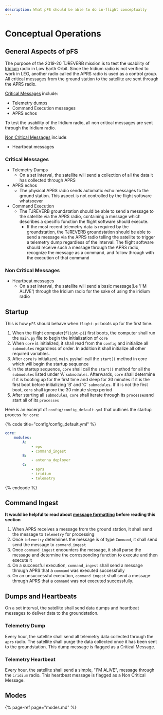 ```yaml
---
description: What pFS should be able to do in-flight conceptually
---
```


# Conceptual Operations

## General Aspects of pFS

The purpose of the 2019-20 TJREVERB mission is to test the usability of [Iridium](https://www.iridium.com/) radio in Low Earth Orbit. Since the Iridium radio is not verified to work in LEO, another radio called the APRS radio is used as a control group. All critical messages from the ground station to the satellite are sent through the APRS radio. 

[Critical Messages](./#critical-messages) include: 

* Telemetry dumps
* Command Execution messages
* APRS echos 

To test the usability of the Iridium radio, all non critical messages are sent through the Iridium radio.

[Non Critical Messages](./#non-critical-messages) include:

* Heartbeat messages

### Critical Messages

* Telemetry Dumps
  * On a set interval, the satellite will send a collection of all the data it has collected through APRS
* APRS echos
  * The physical APRS radio sends automatic echo messages to the ground station. This aspect is not controlled by the flight software whatsoever
* Command Execution
  * The TJREVERB groundstation should be able to send a message to the satellite via the APRS radio, containing a message which describes a specific function the flight software should execute.
    * If the most recent telemetry data is required by the groundstation, the TJREVERB groundstation should be able to send a message via the APRS radio telling the satellite to trigger a telemetry dump regardless of the interval. The flight software should receive such a message through the APRS radio, recognize the message as a command, and follow through with the execution of that command

### Non Critical Messages

* Heartbeat messages
  * On a set interval, the satellite will send a basic message\(i.e 'I'M ALIVE'\) through the Iridium radio for the sake of using the iridium radio 

## Startup

This is how `pFS` should behave when `flight-pi` boots up for the first time.

1. When the flight computer\(`flight-pi`\) first boots, the computer shall run the `main.py` file to begin the initialization of `core`
2. When `core` is initialized, it shall read from the `config` and initialize all `submodules` regardless of order. In addition it shall initialize all other required variables.
3. After `core` is initialized, `main.py`shall call the `start()` method in core which will begin the startup sequence
4. In the startup sequence, `core` shall call the `start()` method for all the `submodules` listed under ‘A’ `submodules`. Afterwards, `core` shall determine if it is booting up for the first time and sleep for 30 minutes if it is the first boot before initializing ‘B’ and ‘C’ `submodules`. If it is not the first boot, `core` shall ignore the 30 minute sleep period
5. After starting all `submodules`, `core` shall iterate through its `processes`and start all of its `processes`

Here is an excerpt of `config/config_default.yml` that outlines the startup process for `core`:

{% code title="config/config\_default.yml" %}
```yaml
core:
    modules:
        A:
            - eps
            - command_ingest
        B:
            - antenna_deployer
        C:
            - aprs
            - iridium
            - telemetry
```
{% endcode %}

## Command Ingest

**It would be helpful to read about** [**message formatting**](../formats-and-commands.md) **before reading this section**

1. When APRS receives a message from the ground station, it shall send the message to `telemetry` for processing
2. Once `telemetry` determines the message is of type `Command`, it shall send send the message to `command_ingest`
3. Once `command_ingest` encounters the message, it shall parse the message and determine the corresponding function to execute and then execute it
4. On a successful execution, `command_ingest` shall send a message through APRS that a `command` was executed successfully
5. On an unsuccessful execution, `command_ingest` shall send a message through APRS that a `command` was not executed successfully.

## Dumps and Heartbeats

On a set interval, the satellite shall send data dumps and heartbeat messages to deliver data to the groundstation. 

### Telemetry Dump

Every hour, the satellite shall send all telemetry data collected through the `aprs` radio. The satellite shall purge the data collected once it has been sent to the groundstation. This dump message is flagged as a Critical Message.

### Telemetry Heartbeat

Every hour, the satellite shall send a simple, "I'M ALIVE", message through the `iridium` radio. This heartbeat message is flagged as a Non Critical Message.

## Modes

{% page-ref page="modes.md" %}



